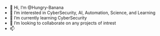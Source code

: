 - 👋 Hi, I’m @Hungry-Banana
- 👀 I’m interested in CyberSecurity, AI, Automation, Science, and Learning
- 🌱 I’m currently learning CyberSecurity
- 💞️ I’m looking to collaborate on any projects of intrest
- 📫 

<!---
Hungry-Banana/Hungry-Banana is a ✨ special ✨ repository because its `README.md` (this file) appears on your GitHub profile.
You can click the Preview link to take a look at your changes.
--->
